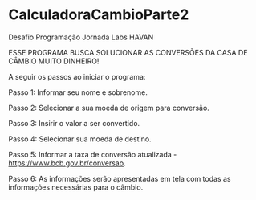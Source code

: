 # CalculadoraCambioParte2

Desafio Programação Jornada Labs HAVAN

ESSE PROGRAMA BUSCA SOLUCIONAR AS CONVERSÕES DA CASA DE CÂMBIO MUITO DINHEIRO!

A seguir os passos ao iniciar o programa:

Passo 1: Informar seu nome e sobrenome. 

Passo 2: Selecionar a sua moeda de origem para conversão.

Passo 3: Insirir o valor a ser convertido.

Passo 4: Selecionar sua moeda de destino.

Passo 5: Informar a taxa de conversão atualizada - https://www.bcb.gov.br/conversao.

Passo 6: As informações serão apresentadas em tela com todas as informações necessárias para o câmbio.
